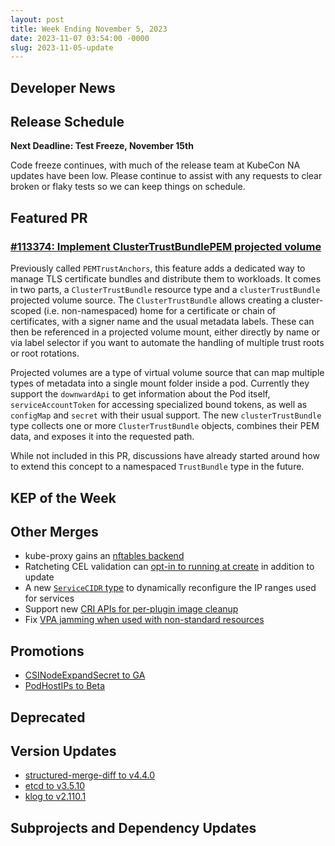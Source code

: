 ```yaml
---
layout: post
title: Week Ending November 5, 2023
date: 2023-11-07 03:54:00 -0000
slug: 2023-11-05-update
---
```


## Developer News

## Release Schedule

**Next Deadline: Test Freeze, November 15th**

Code freeze continues, with much of the release team at KubeCon NA updates have been low. Please continue to assist with any requests to clear broken or flaky tests so we can keep things on schedule.

## Featured PR

### [#113374: Implement ClusterTrustBundlePEM projected volume](https://github.com/kubernetes/kubernetes/pull/113374)

Previously called `PEMTrustAnchors`, this feature adds a dedicated way to manage TLS certificate bundles and distribute them to workloads. It comes in two parts, a `ClusterTrustBundle` resource type and a `clusterTrustBundle` projected volume source. The `ClusterTrustBundle` allows creating a cluster-scoped (i.e. non-namespaced) home for a certificate or chain of certificates, with a signer name and the usual metadata labels. These can then be referenced in a projected volume mount, either directly by name or via label selector if you want to automate the handling of multiple trust roots or root rotations.

Projected volumes are a type of virtual volume source that can map multiple types of metadata into a single mount folder inside a pod. Currently they support the `downwardApi` to get information about the Pod itself, `serviceAccountToken` for accessing specialized bound tokens, as well as `configMap` and `secret` with their usual support. The new `clusterTrustBundle` type collects one or more `ClusterTrustBundle` objects, combines their PEM data, and exposes it into the requested path.

While not included in this PR, discussions have already started around how to extend this concept to a namespaced `TrustBundle` type in the future.

## KEP of the Week

## Other Merges

* kube-proxy gains an [nftables backend](https://github.com/kubernetes/kubernetes/pull/121046)
* Ratcheting CEL validation can [opt-in to running at create](https://github.com/kubernetes/kubernetes/pull/121034) in addition to update
* A new [`ServiceCIDR` type](https://github.com/kubernetes/kubernetes/pull/116516) to dynamically reconfigure the IP ranges used for services
* Support new [CRI APIs for per-plugin image cleanup](https://github.com/kubernetes/kubernetes/pull/121456)
* Fix [VPA jamming when used with non-standard resources](https://github.com/kubernetes/kubernetes/pull/120145)

## Promotions

* [CSINodeExpandSecret to GA](https://github.com/kubernetes/kubernetes/pull/121303)
* [PodHostIPs to Beta](https://github.com/kubernetes/kubernetes/pull/121477)

## Deprecated

## Version Updates

* [structured-merge-diff to v4.4.0](https://github.com/kubernetes/kubernetes/pull/121575)
* [etcd to v3.5.10](https://github.com/kubernetes/kubernetes/pull/121573)
* [klog to v2.110.1](https://github.com/kubernetes/kubernetes/pull/121552)

## Subprojects and Dependency Updates
